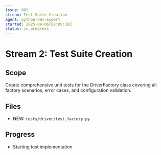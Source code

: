 ```yaml
---
issue: 002
stream: Test Suite Creation
agent: python-dev-expert
started: 2025-09-06T02:09:10Z
status: in_progress
---
```


# Stream 2: Test Suite Creation

## Scope

Create comprehensive unit tests for the DriverFactory class covering all factory scenarios, error cases, and configuration validation.

## Files

- NEW: `tests/driver/test_factory.py`

## Progress

- Starting test implementation

